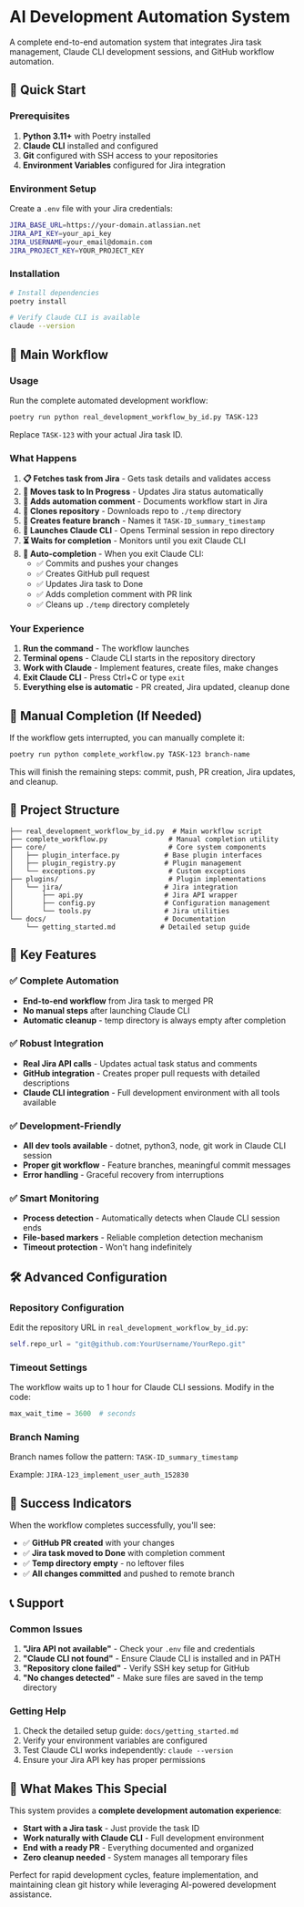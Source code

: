 # AI Development Automation System

A complete end-to-end automation system that integrates Jira task management, Claude CLI development sessions, and GitHub workflow automation.

## 🚀 Quick Start

### Prerequisites

1. **Python 3.11+** with Poetry installed
2. **Claude CLI** installed and configured
3. **Git** configured with SSH access to your repositories
4. **Environment Variables** configured for Jira integration

### Environment Setup

Create a `.env` file with your Jira credentials:

```bash
JIRA_BASE_URL=https://your-domain.atlassian.net
JIRA_API_KEY=your_api_key
JIRA_USERNAME=your_email@domain.com
JIRA_PROJECT_KEY=YOUR_PROJECT_KEY
```

### Installation

```bash
# Install dependencies
poetry install

# Verify Claude CLI is available
claude --version
```

## 🎯 Main Workflow

### Usage

Run the complete automated development workflow:

```bash
poetry run python real_development_workflow_by_id.py TASK-123
```

Replace `TASK-123` with your actual Jira task ID.

### What Happens

1. **📋 Fetches task from Jira** - Gets task details and validates access
2. **🔄 Moves task to In Progress** - Updates Jira status automatically  
3. **💬 Adds automation comment** - Documents workflow start in Jira
4. **📁 Clones repository** - Downloads repo to `./temp` directory
5. **🌿 Creates feature branch** - Names it `TASK-ID_summary_timestamp`
6. **🚀 Launches Claude CLI** - Opens Terminal session in repo directory
7. **⏳ Waits for completion** - Monitors until you exit Claude CLI
8. **🔧 Auto-completion** - When you exit Claude CLI:
   - ✅ Commits and pushes your changes
   - ✅ Creates GitHub pull request
   - ✅ Updates Jira task to Done
   - ✅ Adds completion comment with PR link
   - ✅ Cleans up `./temp` directory completely

### Your Experience

1. **Run the command** - The workflow launches
2. **Terminal opens** - Claude CLI starts in the repository directory
3. **Work with Claude** - Implement features, create files, make changes
4. **Exit Claude CLI** - Press Ctrl+C or type `exit`
5. **Everything else is automatic** - PR created, Jira updated, cleanup done

## 🔧 Manual Completion (If Needed)

If the workflow gets interrupted, you can manually complete it:

```bash
poetry run python complete_workflow.py TASK-123 branch-name
```

This will finish the remaining steps: commit, push, PR creation, Jira updates, and cleanup.

## 📁 Project Structure

```
├── real_development_workflow_by_id.py  # Main workflow script
├── complete_workflow.py               # Manual completion utility  
├── core/                              # Core system components
│   ├── plugin_interface.py           # Base plugin interfaces
│   ├── plugin_registry.py            # Plugin management
│   └── exceptions.py                  # Custom exceptions
├── plugins/                           # Plugin implementations
│   └── jira/                         # Jira integration
│       ├── api.py                    # Jira API wrapper
│       ├── config.py                 # Configuration management
│       └── tools.py                  # Jira utilities
└── docs/                             # Documentation
    └── getting_started.md           # Detailed setup guide
```

## 🎯 Key Features

### ✅ Complete Automation
- **End-to-end workflow** from Jira task to merged PR
- **No manual steps** after launching Claude CLI
- **Automatic cleanup** - temp directory is always empty after completion

### ✅ Robust Integration  
- **Real Jira API calls** - Updates actual task status and comments
- **GitHub integration** - Creates proper pull requests with detailed descriptions
- **Claude CLI integration** - Full development environment with all tools available

### ✅ Development-Friendly
- **All dev tools available** - dotnet, python3, node, git work in Claude CLI session
- **Proper git workflow** - Feature branches, meaningful commit messages
- **Error handling** - Graceful recovery from interruptions

### ✅ Smart Monitoring
- **Process detection** - Automatically detects when Claude CLI session ends
- **File-based markers** - Reliable completion detection mechanism  
- **Timeout protection** - Won't hang indefinitely

## 🛠️ Advanced Configuration

### Repository Configuration

Edit the repository URL in `real_development_workflow_by_id.py`:

```python
self.repo_url = "git@github.com:YourUsername/YourRepo.git"
```

### Timeout Settings

The workflow waits up to 1 hour for Claude CLI sessions. Modify in the code:

```python
max_wait_time = 3600  # seconds
```

### Branch Naming

Branch names follow the pattern: `TASK-ID_summary_timestamp`

Example: `JIRA-123_implement_user_auth_152830`

## 🎉 Success Indicators

When the workflow completes successfully, you'll see:

- ✅ **GitHub PR created** with your changes
- ✅ **Jira task moved to Done** with completion comment
- ✅ **Temp directory empty** - no leftover files
- ✅ **All changes committed** and pushed to remote branch

## 📞 Support

### Common Issues

1. **"Jira API not available"** - Check your `.env` file and credentials
2. **"Claude CLI not found"** - Ensure Claude CLI is installed and in PATH
3. **"Repository clone failed"** - Verify SSH key setup for GitHub
4. **"No changes detected"** - Make sure files are saved in the temp directory

### Getting Help

1. Check the detailed setup guide: `docs/getting_started.md`
2. Verify your environment variables are configured
3. Test Claude CLI works independently: `claude --version`
4. Ensure your Jira API key has proper permissions

## 🚀 What Makes This Special

This system provides a **complete development automation experience**:

- **Start with a Jira task** - Just provide the task ID
- **Work naturally with Claude CLI** - Full development environment
- **End with a ready PR** - Everything documented and organized
- **Zero cleanup needed** - System manages all temporary files

Perfect for rapid development cycles, feature implementation, and maintaining clean git history while leveraging AI-powered development assistance.